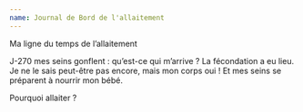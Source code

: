 ```yaml
---
name: Journal de Bord de l'allaitement
---
```

Ma ligne du temps de l’allaitement

J-270 mes seins gonflent : qu’est-ce qui m’arrive ?
La fécondation a eu lieu. Je ne le sais peut-être pas encore, mais mon corps oui ! Et mes seins se préparent à nourrir mon bébé.

Pourquoi allaiter ?
